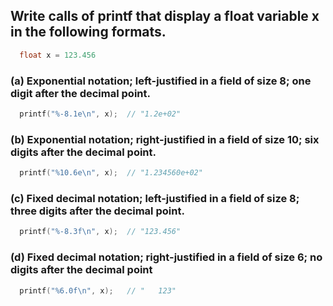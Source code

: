## Write calls of printf that display a float variable x in the following formats.
```c
  float x = 123.456
```
### (a) Exponential notation; left-justified in a field of size 8; one digit after the decimal point.

```c
  printf("%-8.1e\n", x);  // "1.2e+02"
```

### (b) Exponential notation; right-justified in a field of size 10; six digits after the decimal point.

```c
  printf("%10.6e\n", x);  // "1.234560e+02"
```

### (c) Fixed decimal notation; left-justified in a field of size 8; three digits after the decimal point.

```c
  printf("%-8.3f\n", x);  // "123.456"
```

### (d) Fixed decimal notation; right-justified in a field of size 6; no digits after the decimal point

```c
  printf("%6.0f\n", x);   // "   123"
```